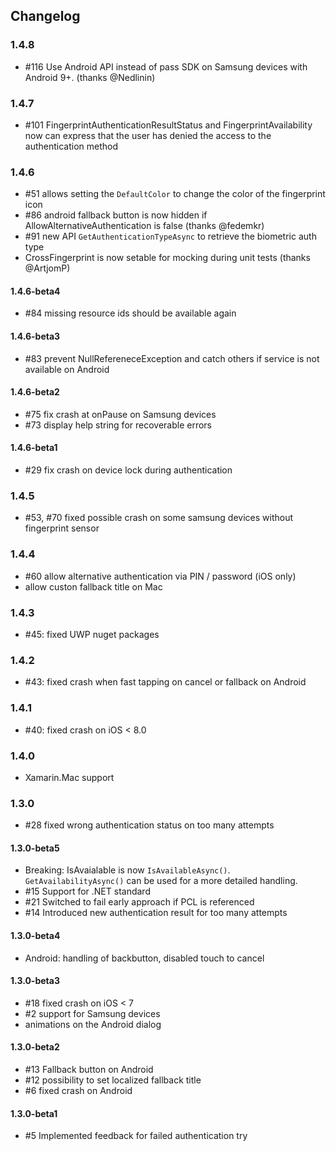 ## Changelog

### 1.4.8
- #116 Use Android API instead of pass SDK on Samsung devices with Android 9+. (thanks @Nedlinin) 

### 1.4.7
- #101 FingerprintAuthenticationResultStatus and FingerprintAvailability now can express that the user has denied the access to the authentication method 

### 1.4.6
- #51 allows setting the `DefaultColor` to change the color of the fingerprint icon
- #86 android fallback button is now hidden if AllowAlternativeAuthentication is false (thanks @fedemkr)
- #91 new API `GetAuthenticationTypeAsync` to retrieve the biometric auth type
- CrossFingerprint is now setable for mocking during unit tests (thanks @ArtjomP)

#### 1.4.6-beta4
- #84 missing resource ids should be available again 

#### 1.4.6-beta3
- #83 prevent NullRefereneceException and catch others if service is not available on Android

#### 1.4.6-beta2
- #75 fix crash at onPause on Samsung devices
- #73 display help string for recoverable errors

#### 1.4.6-beta1
- #29 fix crash on device lock during authentication

### 1.4.5
- #53, #70 fixed possible crash on some samsung devices without fingerprint sensor

### 1.4.4
- #60 allow alternative authentication via PIN / password (iOS only)
- allow custon fallback title on Mac

### 1.4.3
- #45: fixed UWP nuget packages

### 1.4.2
- #43: fixed crash when fast tapping on cancel or fallback on Android

### 1.4.1
- #40: fixed crash on iOS &lt; 8.0

### 1.4.0
- Xamarin.Mac support	  
	  
### 1.3.0

- #28 fixed wrong authentication status on too many attempts

#### 1.3.0-beta5
- Breaking: IsAvaialable is now `IsAvailableAsync()`. `GetAvailabilityAsync()` can be used for a more detailed handling.
- #15 Support for .NET standard
- #21 Switched to fail early approach if PCL is referenced
- #14 Introduced new authentication result for too many attempts

#### 1.3.0-beta4
- Android: handling of backbutton, disabled touch to cancel

#### 1.3.0-beta3
- #18 fixed crash on iOS < 7
- #2 support for Samsung devices
- animations on the Android dialog

#### 1.3.0-beta2
- #13 Fallback button on Android
- #12 possibility to set localized fallback title
- #6 fixed crash on Android

#### 1.3.0-beta1
- #5 Implemented feedback for failed authentication try
